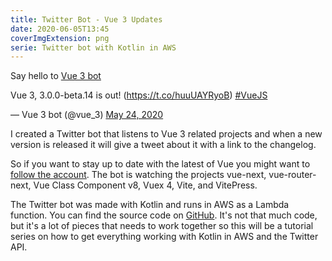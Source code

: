 ```yaml
---
title: Twitter Bot - Vue 3 Updates
date: 2020-06-05T13:45
coverImgExtension: png
serie: Twitter bot with Kotlin in AWS
---
```


Say hello to [Vue 3 bot](https://twitter.com/vue_3)

<script setup>
import Tweet from '../components/Tweet.vue'
</script>
<Tweet>
<p lang="fr" dir="ltr">Vue 3, 3.0.0-beta.14 is out! (<a href="https://t.co/huuUAYRyoB">https://t.co/huuUAYRyoB</a>) <a href="https://twitter.com/hashtag/VueJS?src=hash&amp;ref_src=twsrc%5Etfw">#VueJS</a></p>&mdash; Vue 3 bot (@vue_3) <a href="https://twitter.com/vue_3/status/1264515170455388160?ref_src=twsrc%5Etfw">May 24, 2020</a>
</Tweet>

I created a Twitter bot that listens to Vue 3 related projects and when a new version is released it will give a tweet about it with a link to the changelog.

So if you want to stay up to date with the latest of Vue you might want to [follow the account](https://twitter.com/vue_3). The bot is watching the projects vue-next, vue-router-next, Vue Class Component v8, Vuex 4, Vite, and VitePress.

The Twitter bot was made with Kotlin and runs in AWS as a Lambda function. You can find the source code on [GitHub](https://github.com/gautemo/twitter-bot-vue-3). It's not that much code, but it's a lot of pieces that needs to work together so this will be a tutorial series on how to get everything working with Kotlin in AWS and the Twitter API.